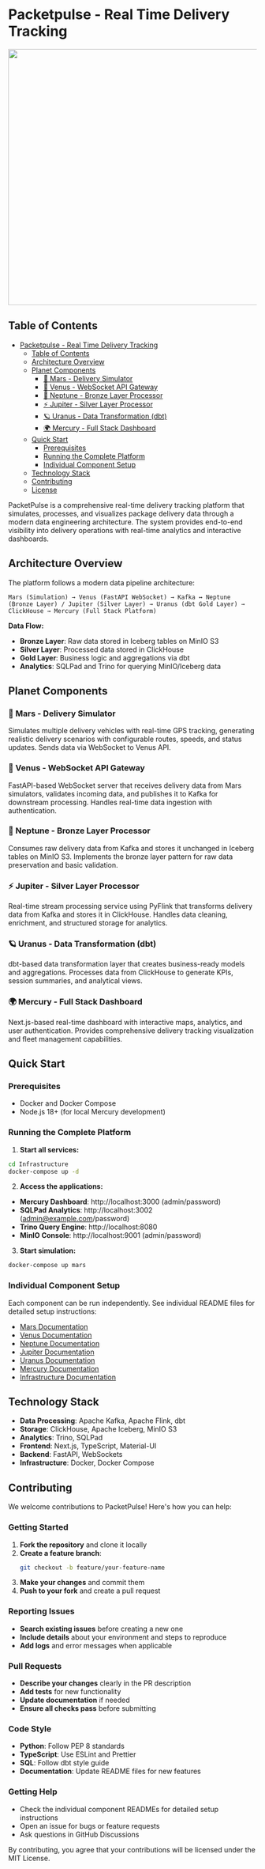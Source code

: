 # Packetpulse - Real Time Delivery Tracking

<img width="1440" height="518" src="https://github.com/user-attachments/assets/ae492a48-e685-4f92-9642-120a7719a2db" />

## Table of Contents
- [Packetpulse - Real Time Delivery Tracking](#packetpulse---real-time-delivery-tracking)
  - [Table of Contents](#table-of-contents)
  - [Architecture Overview](#architecture-overview)
  - [Planet Components](#planet-components)
    - [🚀 Mars - Delivery Simulator](#-mars---delivery-simulator)
    - [🌟 Venus - WebSocket API Gateway](#-venus---websocket-api-gateway)
    - [🌊 Neptune - Bronze Layer Processor](#-neptune---bronze-layer-processor)
    - [⚡ Jupiter - Silver Layer Processor](#-jupiter---silver-layer-processor)
    - [🪐 Uranus - Data Transformation (dbt)](#-uranus---data-transformation-dbt)
    - [🌍 Mercury - Full Stack Dashboard](#-mercury---full-stack-dashboard)
  - [Quick Start](#quick-start)
    - [Prerequisites](#prerequisites)
    - [Running the Complete Platform](#running-the-complete-platform)
    - [Individual Component Setup](#individual-component-setup)
  - [Technology Stack](#technology-stack)
  - [Contributing](#contributing)
  - [License](#license)


PacketPulse is a comprehensive real-time delivery tracking platform that simulates, processes, and visualizes package delivery data through a modern data engineering architecture. The system provides end-to-end visibility into delivery operations with real-time analytics and interactive dashboards.

## Architecture Overview

The platform follows a modern data pipeline architecture:

```
Mars (Simulation) → Venus (FastAPI WebSocket) → Kafka ↔ Neptune (Bronze Layer) / Jupiter (Silver Layer) → Uranus (dbt Gold Layer) → ClickHouse → Mercury (Full Stack Platform)
```

**Data Flow:**
- **Bronze Layer**: Raw data stored in Iceberg tables on MinIO S3
- **Silver Layer**: Processed data stored in ClickHouse
- **Gold Layer**: Business logic and aggregations via dbt
- **Analytics**: SQLPad and Trino for querying MinIO/Iceberg data

## Planet Components

### 🚀 Mars - Delivery Simulator
Simulates multiple delivery vehicles with real-time GPS tracking, generating realistic delivery scenarios with configurable routes, speeds, and status updates. Sends data via WebSocket to Venus API.

### 🌟 Venus - WebSocket API Gateway
FastAPI-based WebSocket server that receives delivery data from Mars simulators, validates incoming data, and publishes it to Kafka for downstream processing. Handles real-time data ingestion with authentication.

### 🌊 Neptune - Bronze Layer Processor
Consumes raw delivery data from Kafka and stores it unchanged in Iceberg tables on MinIO S3. Implements the bronze layer pattern for raw data preservation and basic validation.

### ⚡ Jupiter - Silver Layer Processor
Real-time stream processing service using PyFlink that transforms delivery data from Kafka and stores it in ClickHouse. Handles data cleaning, enrichment, and structured storage for analytics.

### 🪐 Uranus - Data Transformation (dbt)
dbt-based data transformation layer that creates business-ready models and aggregations. Processes data from ClickHouse to generate KPIs, session summaries, and analytical views.

### 🌍 Mercury - Full Stack Dashboard
Next.js-based real-time dashboard with interactive maps, analytics, and user authentication. Provides comprehensive delivery tracking visualization and fleet management capabilities.

## Quick Start

### Prerequisites
- Docker and Docker Compose
- Node.js 18+ (for local Mercury development)

### Running the Complete Platform

1. **Start all services:**
```bash
cd Infrastructure
docker-compose up -d
```

2. **Access the applications:**
- **Mercury Dashboard**: http://localhost:3000 (admin/password)
- **SQLPad Analytics**: http://localhost:3002 (admin@example.com/password)
- **Trino Query Engine**: http://localhost:8080
- **MinIO Console**: http://localhost:9001 (admin/password)

3. **Start simulation:**
```bash
docker-compose up mars
```

### Individual Component Setup

Each component can be run independently. See individual README files for detailed setup instructions:

- [Mars Documentation](Mars/README.md)
- [Venus Documentation](Venus/README.md)
- [Neptune Documentation](Neptune/README.md)
- [Jupiter Documentation](Jupiter/README.md)
- [Uranus Documentation](Uranus/README.md)
- [Mercury Documentation](Mercury/README.md)
- [Infrastructure Documentation](Infrastructure/README.md)

## Technology Stack

- **Data Processing**: Apache Kafka, Apache Flink, dbt
- **Storage**: ClickHouse, Apache Iceberg, MinIO S3
- **Analytics**: Trino, SQLPad
- **Frontend**: Next.js, TypeScript, Material-UI
- **Backend**: FastAPI, WebSockets
- **Infrastructure**: Docker, Docker Compose

## Contributing

We welcome contributions to PacketPulse! Here's how you can help:

### Getting Started

1. **Fork the repository** and clone it locally
2. **Create a feature branch**:
   ```bash
   git checkout -b feature/your-feature-name
   ```
3. **Make your changes** and commit them
4. **Push to your fork** and create a pull request

### Reporting Issues

- **Search existing issues** before creating a new one
- **Include details** about your environment and steps to reproduce
- **Add logs** and error messages when applicable

### Pull Requests

- **Describe your changes** clearly in the PR description
- **Add tests** for new functionality
- **Update documentation** if needed
- **Ensure all checks pass** before submitting

### Code Style

- **Python**: Follow PEP 8 standards
- **TypeScript**: Use ESLint and Prettier
- **SQL**: Follow dbt style guide
- **Documentation**: Update README files for new features

### Getting Help

- Check the individual component READMEs for detailed setup instructions
- Open an issue for bugs or feature requests
- Ask questions in GitHub Discussions

By contributing, you agree that your contributions will be licensed under the MIT License.
